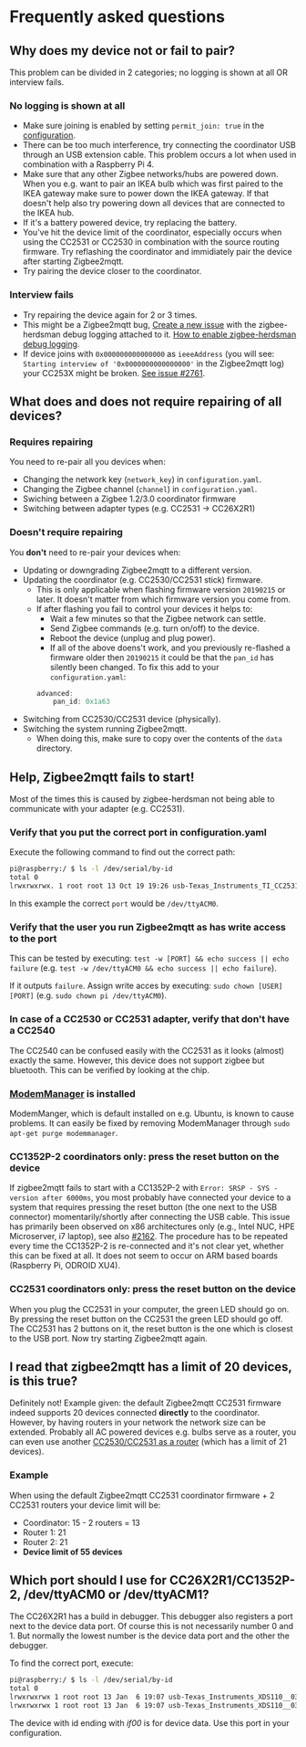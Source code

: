 ---
---
# Frequently asked questions

## Why does my device not or fail to pair?
This problem can be divided in 2 categories; no logging is shown at all OR interview fails.

### No logging is shown at all
- Make sure joining is enabled by setting `permit_join: true` in the [configuration](https://www.zigbee2mqtt.io/information/configuration.html).
- There can be too much interference, try connecting the coordinator USB through an USB extension cable. This problem occurs a lot when used in combination with a Raspberry Pi 4.
- Make sure that any other Zigbee networks/hubs are powered down. When you e.g. want to pair an IKEA bulb which was first paired to the IKEA gateway make sure to power down the IKEA gateway. If that doesn't help also try powering down all devices that are connected to the IKEA hub.
- If it's a battery powered device, try replacing the battery.
- You've hit the device limit of the coordinator, especially occurs when using the CC2531 or CC2530 in combination with the source routing firmware. Try reflashing the coordinator and immidiately pair the device after starting Zigbee2mqtt.
- Try pairing the device closer to the coordinator.

### Interview fails
- Try repairing the device again for 2 or 3 times.
- This might be a Zigbee2mqtt bug, [Create a new issue](https://github.com/Koenkk/zigbee2mqtt/issues/new) with the zigbee-herdsman debug logging attached to it. [How to enable zigbee-herdsman debug logging](https://www.zigbee2mqtt.io/information/debug.html#zigbee-herdsman-debug-logging).
- If device joins with `0x000000000000000` as `ieeeAddress` (you will see: `Starting interview of '0x0000000000000000'` in the Zigbee2mqtt log) your CC253X might be broken. [See issue #2761](https://github.com/Koenkk/zigbee2mqtt/issues/2761).


## What does and does not require repairing of all devices?
### Requires repairing
You need to re-pair all you devices when:
- Changing the network key (`network_key`) in `configuration.yaml`.
- Changing the Zigbee channel (`channel`) in `configuration.yaml`.
- Swiching between a Zigbee 1.2/3.0 coordinator firmware
- Switching between adapter types (e.g. CC2531 -> CC26X2R1)

### Doesn't require repairing
You **don't** need to re-pair your devices when:
- Updating or downgrading Zigbee2mqtt to a different version.
- Updating the coordinator (e.g. CC2530/CC2531 stick) firmware.
  - This is only applicable when flashing firmware version `20190215` or later. It doesn't matter from which firmware version you come from.
  - If after flashing you fail to control your devices it helps to:
    - Wait a few minutes so that the Zigbee network can settle.
    - Send Zigbee commands (e.g. turn on/off) to the device.
    - Reboot the device (unplug and plug power).
    - If all of the above doens't work, and you previously re-flashed a firmware older then `20190215` it could be that the `pan_id` has silently been changed. To fix this add to your `configuration.yaml`:
    ```js
    advanced:
        pan_id: 0x1a63
    ```
- Switching from CC2530/CC2531 device (physically).
- Switching the system running Zigbee2mqtt.
    - When doing this, make sure to copy over the contents of the `data` directory.

## Help, Zigbee2mqtt fails to start!
Most of the times this is caused by zigbee-herdsman not being able to communicate with your adapter (e.g. CC2531).

### Verify that you put the correct port in configuration.yaml
Execute the following command to find out the correct path:
```bash
pi@raspberry:/ $ ls -l /dev/serial/by-id
total 0
lrwxrwxrwx. 1 root root 13 Oct 19 19:26 usb-Texas_Instruments_TI_CC2531_USB_CDC___0X00124B0018ED3DDF-if00 -> ../../ttyACM0
```

In this example the correct `port` would be `/dev/ttyACM0`.

### Verify that the user you run Zigbee2mqtt as has write access to the port
This can be tested by executing: `test -w [PORT] && echo success || echo failure` (e.g. `test -w /dev/ttyACM0 && echo success || echo failure`).

If it outputs `failure`. Assign write acces by executing: `sudo chown [USER] [PORT]` (e.g. `sudo chown pi /dev/ttyACM0`).

### In case of a CC2530 or CC2531 adapter, verify that don't have a CC2540
The CC2540 can be confused easily with the CC2531 as it looks (almost) exactly the same. However, this device does not support zigbee but bluetooth. This can be verified by looking at the chip.

### [ModemManager](https://www.freedesktop.org/wiki/Software/ModemManager/) is installed
ModemManger, which is default installed on e.g. Ubuntu, is known to cause problems. It can easily be fixed by removing ModemManager through `sudo apt-get purge modemmanager`.

### CC1352P-2 coordinators only: press the reset button on the device
If zigbee2mqtt fails to start with a CC1352P-2 with `Error: SRSP - SYS - version after 6000ms`, you most probably have connected your device to a system that requires pressing the reset button (the one next to the USB connector) momentarily/shortly after connecting the USB cable. This issue has primarily been observed on x86 architectures only (e.g., Intel NUC, HPE Microserver, i7 laptop), see also [#2162](https://github.com/Koenkk/zigbee2mqtt/issues/2162). The procedure has to be repeated every time the CC1352P-2 is re-connected and it's not clear yet, whether this can be fixed at all. It does not seem to occur on ARM based boards (Raspberry Pi, ODROID XU4).

### CC2531 coordinators only: press the reset button on the device
When you plug the CC2531 in your computer, the green LED should go on.
By pressing the reset button on the CC2531 the green LED should go off.
The CC2531 has 2 buttons on it, the reset button is the one which is closest to the USB port.
Now try starting Zigbee2mqtt again.

## I read that zigbee2mqtt has a limit of 20 devices, is this true?
Definitely not! Example given: the default Zigbee2mqtt CC2531 firmware indeed supports 20 devices connected **directly** to the coordinator. However, by having routers in your network the network size can be extended. Probably all AC powered devices e.g. bulbs serve as a router, you can even use another [CC2530/CC2531 as a router](../information/cc_sniffer_devices.md) (which has a limit of 21 devices).

### Example
When using the default Zigbee2mqtt CC2531 coordinator firmware + 2 CC2531 routers your device limit will be:
- Coordinator: 15 - 2 routers = 13
- Router 1: 21
- Router 2: 21
- **Device limit of 55 devices**

## Which port should I use for CC26X2R1/CC1352P-2, /dev/ttyACM0 or /dev/ttyACM1?
The CC26X2R1 has a build in debugger. This debugger also registers a port next to the device data port. Of course this is not necessarily number 0 and 1. But normally the lowest number is the device data port and the other the debugger.

To find the correct port, execute:
```bash
pi@raspberry:/ $ ls -l /dev/serial/by-id
total 0
lrwxrwxrwx 1 root root 13 Jan  6 19:07 usb-Texas_Instruments_XDS110__03.00.00.05__Embed_with_CMSIS-DAP_L1100BTD-if00 -> ../../ttyACM0
lrwxrwxrwx 1 root root 13 Jan  6 19:07 usb-Texas_Instruments_XDS110__03.00.00.05__Embed_with_CMSIS-DAP_L1100BTD-if03 -> ../../ttyACM1
```
The device with id ending with *if00* is for device data. Use this port in your configuration.
